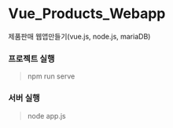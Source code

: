 # Vue_Products_Webapp
제품판매 웹앱만들기(vue.js, node.js, mariaDB)

### 프로젝트 실행
> npm run serve

### 서버 실행
> node app.js
